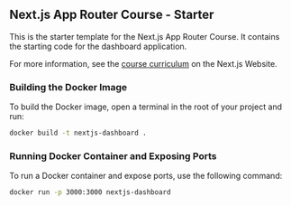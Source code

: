 ## Next.js App Router Course - Starter

This is the starter template for the Next.js App Router Course. It contains the starting code for the dashboard application.

For more information, see the [course curriculum](https://nextjs.org/learn) on the Next.js Website.

### Building the Docker Image
To build the Docker image, open a terminal in the root of your project and run:
```sh
docker build -t nextjs-dashboard .
```

### Running Docker Container and Exposing Ports

To run a Docker container and expose ports, use the following command:

```sh
docker run -p 3000:3000 nextjs-dashboard
```
